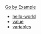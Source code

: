 [Go by Example](https://gobyexample.com/) 

- [hello-world](./ebook/hello-world.md)
- [value](ebook/value.md)
- [variables](ebook/variables.md)